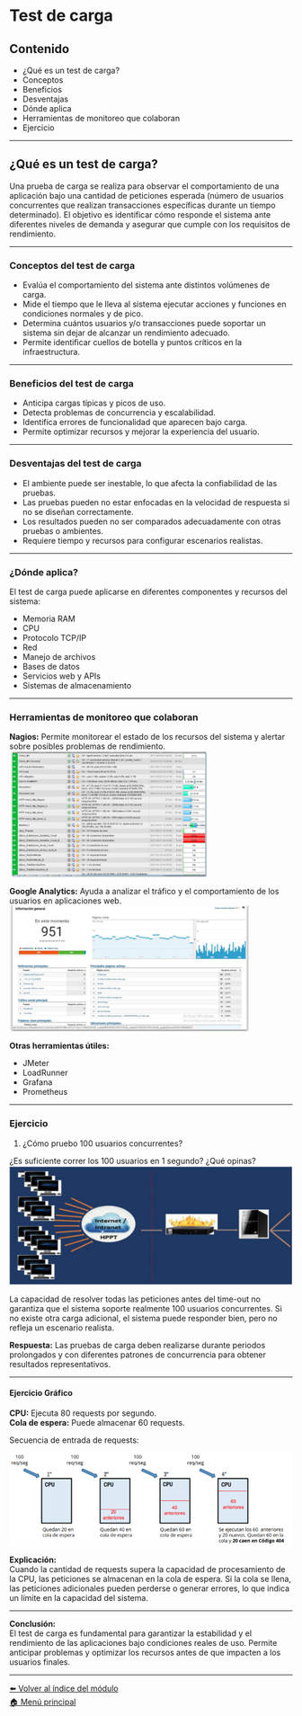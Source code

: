 # Test de carga

## Contenido

- ¿Qué es un test de carga?
- Conceptos
- Beneficios
- Desventajas
- Dónde aplica
- Herramientas de monitoreo que colaboran
- Ejercicio

---

## ¿Qué es un test de carga?

Una prueba de carga se realiza para observar el comportamiento de una aplicación bajo una cantidad de peticiones esperada (número de usuarios concurrentes que realizan transacciones específicas durante un tiempo determinado). El objetivo es identificar cómo responde el sistema ante diferentes niveles de demanda y asegurar que cumple con los requisitos de rendimiento.

---

### Conceptos del test de carga

- Evalúa el comportamiento del sistema ante distintos volúmenes de carga.
- Mide el tiempo que le lleva al sistema ejecutar acciones y funciones en condiciones normales y de pico.
- Determina cuántos usuarios y/o transacciones puede soportar un sistema sin dejar de alcanzar un rendimiento adecuado.
- Permite identificar cuellos de botella y puntos críticos en la infraestructura.

---

### Beneficios del test de carga

- Anticipa cargas típicas y picos de uso.
- Detecta problemas de concurrencia y escalabilidad.
- Identifica errores de funcionalidad que aparecen bajo carga.
- Permite optimizar recursos y mejorar la experiencia del usuario.

---

### Desventajas del test de carga

- El ambiente puede ser inestable, lo que afecta la confiabilidad de las pruebas.
- Las pruebas pueden no estar enfocadas en la velocidad de respuesta si no se diseñan correctamente.
- Los resultados pueden no ser comparados adecuadamente con otras pruebas o ambientes.
- Requiere tiempo y recursos para configurar escenarios realistas.

---

### ¿Dónde aplica?

El test de carga puede aplicarse en diferentes componentes y recursos del sistema:

- Memoria RAM
- CPU
- Protocolo TCP/IP
- Red
- Manejo de archivos
- Bases de datos
- Servicios web y APIs
- Sistemas de almacenamiento

---

### Herramientas de monitoreo que colaboran

**Nagios:** Permite monitorear el estado de los recursos del sistema y alertar sobre posibles problemas de rendimiento.
![Nagios](imagenes/test_carga/nagios.png)

**Google Analytics:** Ayuda a analizar el tráfico y el comportamiento de los usuarios en aplicaciones web.
![Google analytics](imagenes/test_carga/google_analytics.png)

**Otras herramientas útiles:**

- JMeter
- LoadRunner
- Grafana
- Prometheus

---

### Ejercicio

1. ¿Cómo pruebo 100 usuarios concurrentes?

¿Es suficiente correr los 100 usuarios en 1 segundo? ¿Qué opinas?
![Ejercicio 1](imagenes/test_carga/ejercicio1.png)

La capacidad de resolver todas las peticiones antes del time-out no garantiza que el sistema soporte realmente 100 usuarios concurrentes. Si no existe otra carga adicional, el sistema puede responder bien, pero no refleja un escenario realista.

**Respuesta:** Las pruebas de carga deben realizarse durante periodos prolongados y con diferentes patrones de concurrencia para obtener resultados representativos.

---

#### Ejercicio Gráfico

**CPU:** Ejecuta 80 requests por segundo.  
**Cola de espera:** Puede almacenar 60 requests.

Secuencia de entrada de requests:

![Gráfico ejercicio](imagenes/test_carga/grafico_ejercicio.png)

**Explicación:**  
Cuando la cantidad de requests supera la capacidad de procesamiento de la CPU, las peticiones se almacenan en la cola de espera. Si la cola se llena, las peticiones adicionales pueden perderse o generar errores, lo que indica un límite en la capacidad del sistema.

---

**Conclusión:**  
El test de carga es fundamental para garantizar la estabilidad y el rendimiento de las aplicaciones bajo condiciones reales de uso. Permite anticipar problemas y optimizar los recursos antes de que impacten a los usuarios finales.

---

[⬅️ Volver al índice del módulo](../modulo5_pruebas_no_funcionales.md)  
[🏠 Menú principal](../README.md)
